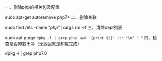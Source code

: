 一、删除php的相关包及配置

sudo apt-get autoremove php7*
二、删除关联

sudo find /etc -name "*php*" |xargs  rm -rf 
三、清除dept列表

sudo apt purge `dpkg -l | grep php| awk '{print $2}' |tr "\n" " "`
四、检查是否卸载干净（无返回就是卸载完成）

 dpkg -l | grep php7.0
